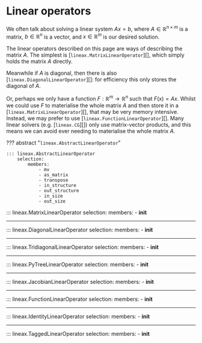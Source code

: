 # Linear operators

We often talk about solving a linear system $Ax = b$, where $A \in \mathbb{R}^{n \times m}$ is a matrix, $b \in \mathbb{R}^n$ is a vector, and $x \in \mathbb{R}^m$ is our desired solution.

The linear operators described on this page are ways of describing the matrix $A$. The simplest is [`lineax.MatrixLinearOperator`][], which simply holds the matrix $A$ directly.

Meanwhile if $A$ is diagonal, then there is also [`lineax.DiagonalLinearOperator`][]: for efficiency this only stores the diagonal of $A$.

Or, perhaps we only have a function $F : \mathbb{R}^m \to \mathbb{R}^n$ such that $F(x) = Ax$. Whilst we could use $F$ to materialise the whole matrix $A$ and then store it in a [`lineax.MatrixLinearOperator`][], that may be very memory intensive. Instead, we may prefer to use [`lineax.FunctionLinearOperator`][]. Many linear solvers (e.g. [`lineax.CG`][]) only use matrix-vector products, and this means we can avoid ever needing to materialise the whole matrix $A$.

??? abstract "`lineax.AbstractLinearOperator`"

    ::: lineax.AbstractLinearOperator
        selection:
            members:
                - mv
                - as_matrix
                - transpose
                - in_structure
                - out_structure
                - in_size
                - out_size

::: lineax.MatrixLinearOperator
    selection:
        members:
            - __init__

---

::: lineax.DiagonalLinearOperator
    selection:
        members:
            - __init__

---

::: lineax.TridiagonalLinearOperator
    selection:
        members:
            - __init__

---

::: lineax.PyTreeLinearOperator
    selection:
        members:
            - __init__

---

::: lineax.JacobianLinearOperator
    selection:
        members:
            - __init__

---

::: lineax.FunctionLinearOperator
    selection:
        members:
            - __init__

---

::: lineax.IdentityLinearOperator
    selection:
        members:
            - __init__

---

::: lineax.TaggedLinearOperator
    selection:
        members:
            - __init__
